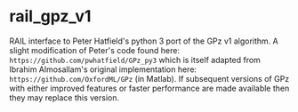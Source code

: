 # rail_gpz_v1
RAIL interface to Peter Hatfield's python 3 port of the GPz v1 algorithm.  A slight modification of Peter's code found here: `https://github.com/pwhatfield/GPz_py3` which is itself adapted from Ibrahim Almosallam's original implementation here: `https://github.com/OxfordML/GPz` (in Matlab).  If subsequent versions of GPz with either improved features or faster performance are made available then they may replace this version.
